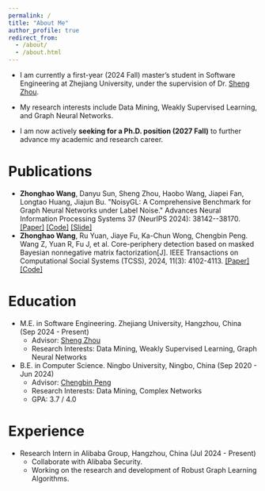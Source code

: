 ```yaml
---
permalink: /
title: "About Me"
author_profile: true
redirect_from: 
  - /about/
  - /about.html
---
```


* I am currently a first-year (2024 Fall) master’s student in Software Engineering at Zhejiang University, under the supervision of Dr. [Sheng Zhou](https://zhoushengisnoob.github.io/). 

* My research interests include Data Mining, Weakly Supervised Learning, and Graph Neural Networks. 

* I am now actively **seeking for a Ph.D. position (2027 Fall)** to further advance my academic and research career.

Publications
======
* **Zhonghao Wang**, Danyu Sun, Sheng Zhou, Haobo Wang, Jiapei Fan, Longtao Huang, Jiajun Bu. "NoisyGL: A Comprehensive Benchmark for Graph Neural Networks under Label Noise." Advances Neural Information Processing Systems 37 (NeurIPS 2024): 38142--38170. [[Paper]](https://papers.nips.cc/paper_files/paper/2024/hash/436ffa18e7e17be336fd884f8ebb5748-Abstract-Datasets_and_Benchmarks_Track.html) [[Code]](https://github.com/eaglelab-zju/NoisyGL) [[Slide]](https://neurips.cc/media/neurips-2024/Slides/97611.pdf)
* **Zhonghao Wang**, Ru Yuan, Jiaye Fu, Ka-Chun Wong, Chengbin Peng. Wang Z, Yuan R, Fu J, et al. Core-periphery detection based on masked Bayesian nonnegative matrix factorization[J]. IEEE Transactions on Computational Social Systems (TCSS), 2024, 11(3): 4102-4113. [[Paper]](https://ieeexplore.ieee.org/abstract/document/10399942) [[Code]](https://github.com/HazwRuHi/Masked_Bayesian_NMF)

Education
======
* M.E. in Software Engineering. Zhejiang University, Hangzhou, China (Sep 2024 - Present)
  * Advisor: [Sheng Zhou](https://zhoushengisnoob.github.io/)
  * Research Interests: Data Mining, Weakly Supervised Learning, Graph Neural Networks
* B.E. in Computer Science. Ningbo University, Ningbo, China (Sep 2020 - Jun 2024)
  * Advisor: [Chengbin Peng](https://chengbinpeng.link/)
  * Research Interests: Data Mining, Complex Networks
  * GPA: 3.7 / 4.0

Experience
======
* Research Intern in Alibaba Group, Hangzhou, China (Jul 2024 - Present)
  * Collaborate with Alibaba Security.
  * Working on the research and development of Robust Graph Learning Algorithms. 
